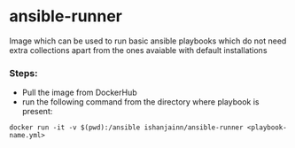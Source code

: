 # ansible-runner

Image which can be used to run basic ansible playbooks which do not need extra collections apart from the ones avaiable with default installations

### Steps:
- Pull the image from DockerHub<br>
- run the following command from the directory where playbook is present:

```shell
docker run -it -v $(pwd):/ansible ishanjainn/ansible-runner <playbook-name.yml>
```   
